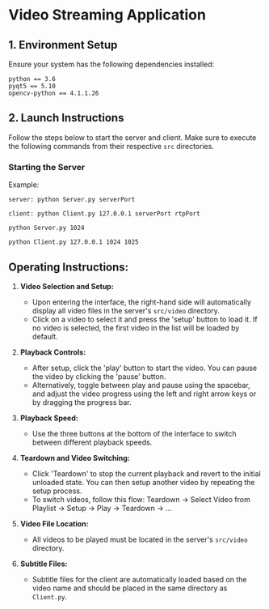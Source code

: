 # Video Streaming Application

## 1. Environment Setup

Ensure your system has the following dependencies installed:

```
python == 3.6
pyqt5 == 5.10
opencv-python == 4.1.1.26
```


## 2. Launch Instructions

Follow the steps below to start the server and client. Make sure to execute the following commands from their respective `src` directories.

### Starting the Server

Example:

```
server: python Server.py serverPort 

client: python Client.py 127.0.0.1 serverPort rtpPort
```

```
python Server.py 1024

python Client.py 127.0.0.1 1024 1025
```

## Operating Instructions:

1. **Video Selection and Setup:**
   - Upon entering the interface, the right-hand side will automatically display all video files in the server's `src/video` directory.
   - Click on a video to select it and press the 'setup' button to load it. If no video is selected, the first video in the list will be loaded by default.

2. **Playback Controls:**
   - After setup, click the 'play' button to start the video. You can pause the video by clicking the 'pause' button.
   - Alternatively, toggle between play and pause using the spacebar, and adjust the video progress using the left and right arrow keys or by dragging the progress bar.

3. **Playback Speed:**
   - Use the three buttons at the bottom of the interface to switch between different playback speeds.

4. **Teardown and Video Switching:**
   - Click 'Teardown' to stop the current playback and revert to the initial unloaded state. You can then setup another video by repeating the setup process.
   - To switch videos, follow this flow: Teardown -> Select Video from Playlist -> Setup -> Play -> Teardown -> ...

5. **Video File Location:**
   - All videos to be played must be located in the server's `src/video` directory.

6. **Subtitle Files:**
   - Subtitle files for the client are automatically loaded based on the video name and should be placed in the same directory as `Client.py`.





